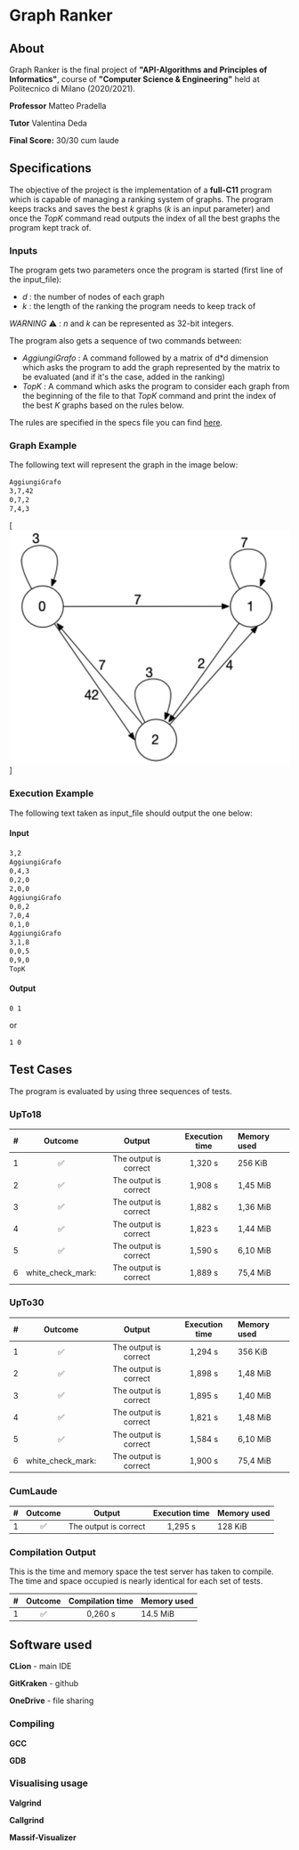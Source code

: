 # Graph Ranker

## About

Graph Ranker is the final project of **"API-Algorithms and Principles of Informatics"**, course of **"Computer Science & Engineering"** held at Politecnico di Milano (2020/2021).

**Professor** Matteo Pradella

**Tutor** Valentina Deda

**Final Score:** 30/30 cum laude

## Specifications

The objective of the project is the implementation of a **full-C11** program which is capable of managing
a ranking system of graphs. The program keeps tracks and saves the best *k* graphs (*k* is an input parameter) 
and once the *TopK* command read outputs the index of all the best graphs the program kept track of.

### Inputs

The program gets two parameters once the program is started (first line of the input_file):
* *d*  : the number of nodes of each graph
* *k*  : the length of the ranking the program needs to keep track of

*WARNING* :warning: : *n* and *k* can be represented as 32-bit integers.

The program also gets a sequence of two commands between:
* *AggiungiGrafo*  : A command followed by a matrix of d*d dimension which asks the program to add the 
                     graph represented by the matrix to be evaluated (and if it's the case, added in the ranking)
* *TopK*  : A command which asks the program to consider each graph from the beginning of the file to that 
            *TopK* command and print the index of the best *K* graphs based on the rules below.

The rules are specified in the specs file you can find [here][specs-link].

### Graph Example

The following text will represent the graph in the image below:
```
AggiungiGrafo
3,7,42
0,7,2
7,4,3
```

[![i1][graph-img]]

### Execution Example

The following text taken as input_file should output the one below:

#### Input
```
3,2
AggiungiGrafo
0,4,3
0,2,0
2,0,0
AggiungiGrafo
0,0,2
7,0,4
0,1,0
AggiungiGrafo
3,1,8
0,0,5
0,9,0
TopK
```

#### Output
```
0 1
```
or
```
1 0
```

## Test Cases

The program is evaluated by using three sequences of tests.

### UpTo18

| #   |      Outcome       |        Output         | Execution time | Memory used |
|:----|:------------------:|:---------------------:|:--------------:|:------------|
| 1   | :white_check_mark: | The output is correct |    1,320 s     | 256 KiB     |
| 2   | :white_check_mark: | The output is correct |    1,908 s     | 1,45 MiB    |
| 3   | :white_check_mark: | The output is correct |    1,882 s     | 1,36 MiB    |
| 4   | :white_check_mark: | The output is correct |    1,823 s     | 1,44 MiB    |
| 5   | :white_check_mark: | The output is correct |    1,590 s     | 6,10 MiB    |
| 6   | white_check_mark:  | The output is correct |    1,889 s     | 75,4 MiB    |

### UpTo30

| #   |      Outcome       |        Output         | Execution time | Memory used |
|:----|:------------------:|:---------------------:|:--------------:|:------------|
| 1   | :white_check_mark: | The output is correct |    1,294 s     | 356 KiB     |
| 2   | :white_check_mark: | The output is correct |    1,898 s     | 1,48 MiB    |
| 3   | :white_check_mark: | The output is correct |    1,895 s     | 1,40 MiB    |
| 4   | :white_check_mark: | The output is correct |    1,821 s     | 1,48 MiB    |
| 5   | :white_check_mark: | The output is correct |    1,584 s     | 6,10 MiB    |
| 6   | white_check_mark:  | The output is correct |    1,900 s     | 75,4 MiB    |

### CumLaude

| #   |      Outcome       |        Output         | Execution time | Memory used |
|:----|:------------------:|:---------------------:|:--------------:|:------------|
| 1   | :white_check_mark: | The output is correct |    1,295 s     | 128 KiB     |

### Compilation Output

This is the time and memory space the test server has taken to compile. 
The time and space occupied is nearly identical for each set of tests.

| #   |      Outcome       | Compilation time | Memory used |
|:----|:------------------:|:----------------:|:------------|
| 1   | :white_check_mark: |     0,260 s      | 14.5 MiB    |

## Software used

**CLion** - main IDE

**GitKraken** - github

**OneDrive** - file sharing

### Compiling

**GCC**

**GDB**

### Visualising usage

**Valgrind**

**Callgrind**

**Massif-Visualizer**

<!Links of the document-->
[specs-link]: https://github.com/Silemo/api-2021-manfredi/tree/main/specs
[graph-img]: https://github.com/Silemo/api-2021-manfredi/blob/main/github/graph_example.png